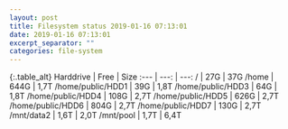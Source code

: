```yaml
---
layout: post
title: Filesystem status 2019-01-16 07:13:01
date: 2019-01-16 07:13:01
excerpt_separator: ""
categories: file-system
---
```

{:.table_alt}
Harddrive | Free | Size
:--- | ---: | ---:
/ | 27G | 37G
/home | 644G | 1,7T
/home/public/HDD1 | 39G | 1,8T
/home/public/HDD3 | 64G | 1,8T
/home/public/HDD4 | 108G | 2,7T
/home/public/HDD5 | 626G | 2,7T
/home/public/HDD6 | 804G | 2,7T
/home/public/HDD7 | 130G | 2,7T
/mnt/data2 | 1,6T | 2,0T
/mnt/pool | 1,7T | 6,4T

